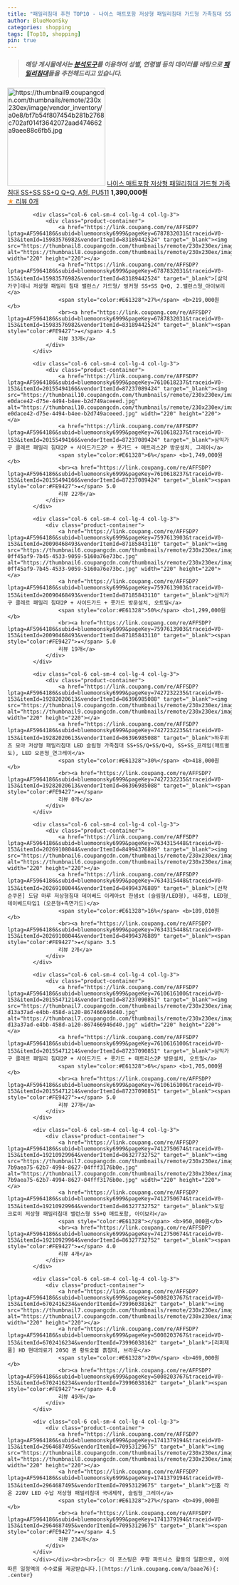 ```yaml
---
title: "패밀리침대 추천 TOP10 - 나이스 매트포함 저상형 패밀리침대 가드형 가족침대 SS+SS SS+Q Q+Q, A형, PU511"
author: BlueMoonSky
categories: shopping
tags: [Top10, shopping]
pin: true
---
```


> ##### 해당 게시물에서는 [**분석도구**](https://itemscout.io/)를 이용하여 **성별**, **연령별** 등의 데이터를 바탕으로 [**패밀리침대**](https://link.coupang.com/a/baae76)들을 추천해드리고 있습니다.
<div class="container"><div class="row">
            <div class="col-6 col-sm-4 col-lg-4 col-lg-3">
                <div class="product-container">
                    <a href="https://link.coupang.com/re/AFFSDP?lptag=AF5964186&subid=bluemoonsky6999&pageKey=7694356202&traceid=V0-153&itemId=20583902537&vendorItemId=87658971188" target="_blank"><img src="https://thumbnail9.coupangcdn.com/thumbnails/remote/230x230ex/image/vendor_inventory/a0e8/bf7b54f807454b281b2768c702af014f3642072aad474662a9aee88c6fb5.jpg" alt="https://thumbnail9.coupangcdn.com/thumbnails/remote/230x230ex/image/vendor_inventory/a0e8/bf7b54f807454b281b2768c702af014f3642072aad474662a9aee88c6fb5.jpg" width="220" height="220"></a>
                    <a href="https://link.coupang.com/re/AFFSDP?lptag=AF5964186&subid=bluemoonsky6999&pageKey=7694356202&traceid=V0-153&itemId=20583902537&vendorItemId=87658971188" target="_blank">나이스 매트포함 저상형 패밀리침대 가드형 가족침대 SS+SS SS+Q Q+Q, A형, PU511</a>
                    <span style="color:#E61328"></span> <b>1,390,000원</b>
                    <br><a href="https://link.coupang.com/re/AFFSDP?lptag=AF5964186&subid=bluemoonsky6999&pageKey=7694356202&traceid=V0-153&itemId=20583902537&vendorItemId=87658971188" target="_blank"><span style="color:#FE9427">★</span> 
                    리뷰 0개</a>
                </div>
            </div>
            
            <div class="col-6 col-sm-4 col-lg-4 col-lg-3">
                <div class="product-container">
                    <a href="https://link.coupang.com/re/AFFSDP?lptag=AF5964186&subid=bluemoonsky6999&pageKey=6787832031&traceid=V0-153&itemId=15983576982&vendorItemId=83189442524" target="_blank"><img src="https://thumbnail8.coupangcdn.com/thumbnails/remote/230x230ex/image/vendor_inventory/4b4f/5a240e8917b9c3c539cff17e3762a967d2b11993ea37a4ad3d832388e752.jpg" alt="https://thumbnail8.coupangcdn.com/thumbnails/remote/230x230ex/image/vendor_inventory/4b4f/5a240e8917b9c3c539cff17e3762a967d2b11993ea37a4ad3d832388e752.jpg" width="220" height="220"></a>
                    <a href="https://link.coupang.com/re/AFFSDP?lptag=AF5964186&subid=bluemoonsky6999&pageKey=6787832031&traceid=V0-153&itemId=15983576982&vendorItemId=83189442524" target="_blank">[삼익가구]데니 저상형 패밀리 침대 밸런스/ 가드형/ 벙커형 SS+SS Q+Q, 2.밸런스형_아이보리</a>
                    <span style="color:#E61328">27%</span> <b>219,000원</b>
                    <br><a href="https://link.coupang.com/re/AFFSDP?lptag=AF5964186&subid=bluemoonsky6999&pageKey=6787832031&traceid=V0-153&itemId=15983576982&vendorItemId=83189442524" target="_blank"><span style="color:#FE9427">★</span> 4.5
                    리뷰 33개</a>
                </div>
            </div>
            
            <div class="col-6 col-sm-4 col-lg-4 col-lg-3">
                <div class="product-container">
                    <a href="https://link.coupang.com/re/AFFSDP?lptag=AF5964186&subid=bluemoonsky6999&pageKey=7610618237&traceid=V0-153&itemId=20155494166&vendorItemId=87237089424" target="_blank"><img src="https://thumbnail10.coupangcdn.com/thumbnails/remote/230x230ex/image/retail/images/1858692941857077-e0dace42-d75e-4494-b4ee-b2d749aceeed.jpg" alt="https://thumbnail10.coupangcdn.com/thumbnails/remote/230x230ex/image/retail/images/1858692941857077-e0dace42-d75e-4494-b4ee-b2d749aceeed.jpg" width="220" height="220"></a>
                    <a href="https://link.coupang.com/re/AFFSDP?lptag=AF5964186&subid=bluemoonsky6999&pageKey=7610618237&traceid=V0-153&itemId=20155494166&vendorItemId=87237089424" target="_blank">삼익가구 클레르 패밀리 침대2P + 사이드가드2P + 풋가드 + 매트리스2P 방문설치, 그레이</a>
                    <span style="color:#E61328">6%</span> <b>1,749,000원</b>
                    <br><a href="https://link.coupang.com/re/AFFSDP?lptag=AF5964186&subid=bluemoonsky6999&pageKey=7610618237&traceid=V0-153&itemId=20155494166&vendorItemId=87237089424" target="_blank"><span style="color:#FE9427">★</span> 5.0
                    리뷰 22개</a>
                </div>
            </div>
            
            <div class="col-6 col-sm-4 col-lg-4 col-lg-3">
                <div class="product-container">
                    <a href="https://link.coupang.com/re/AFFSDP?lptag=AF5964186&subid=bluemoonsky6999&pageKey=7597613903&traceid=V0-153&itemId=20090468493&vendorItemId=87185843110" target="_blank"><img src="https://thumbnail6.coupangcdn.com/thumbnails/remote/230x230ex/image/retail/images/410119566746366-0ff45af9-7b45-4533-9059-5160a76e73bc.jpg" alt="https://thumbnail6.coupangcdn.com/thumbnails/remote/230x230ex/image/retail/images/410119566746366-0ff45af9-7b45-4533-9059-5160a76e73bc.jpg" width="220" height="220"></a>
                    <a href="https://link.coupang.com/re/AFFSDP?lptag=AF5964186&subid=bluemoonsky6999&pageKey=7597613903&traceid=V0-153&itemId=20090468493&vendorItemId=87185843110" target="_blank">삼익가구 클레르 패밀리 침대2P + 사이드가드 + 풋가드 방문설치, 오트밀</a>
                    <span style="color:#E61328">50%</span> <b>1,299,000원</b>
                    <br><a href="https://link.coupang.com/re/AFFSDP?lptag=AF5964186&subid=bluemoonsky6999&pageKey=7597613903&traceid=V0-153&itemId=20090468493&vendorItemId=87185843110" target="_blank"><span style="color:#FE9427">★</span> 5.0
                    리뷰 19개</a>
                </div>
            </div>
            
            <div class="col-6 col-sm-4 col-lg-4 col-lg-3">
                <div class="product-container">
                    <a href="https://link.coupang.com/re/AFFSDP?lptag=AF5964186&subid=bluemoonsky6999&pageKey=7427232235&traceid=V0-153&itemId=19282020613&vendorItemId=86396985088" target="_blank"><img src="https://thumbnail9.coupangcdn.com/thumbnails/remote/230x230ex/image/vendor_inventory/d7c3/a206973d8cffcb3d3dc1084542abe2b2586c9d6312ae06ee1724e8eef168.jpg" alt="https://thumbnail9.coupangcdn.com/thumbnails/remote/230x230ex/image/vendor_inventory/d7c3/a206973d8cffcb3d3dc1084542abe2b2586c9d6312ae06ee1724e8eef168.jpg" width="220" height="220"></a>
                    <a href="https://link.coupang.com/re/AFFSDP?lptag=AF5964186&subid=bluemoonsky6999&pageKey=7427232235&traceid=V0-153&itemId=19282020613&vendorItemId=86396985088" target="_blank">하우위즈 모아 저상형 패밀리침대 LED 슬림형 가족침대 SS+SS/Q+SS/Q+Q, SS+SS_프레임(매트별도), LED 오픈형_연그레이</a>
                    <span style="color:#E61328">30%</span> <b>418,000원</b>
                    <br><a href="https://link.coupang.com/re/AFFSDP?lptag=AF5964186&subid=bluemoonsky6999&pageKey=7427232235&traceid=V0-153&itemId=19282020613&vendorItemId=86396985088" target="_blank"><span style="color:#FE9427">★</span> 
                    리뷰 0개</a>
                </div>
            </div>
            
            <div class="col-6 col-sm-4 col-lg-4 col-lg-3">
                <div class="product-container">
                    <a href="https://link.coupang.com/re/AFFSDP?lptag=AF5964186&subid=bluemoonsky6999&pageKey=7634315448&traceid=V0-153&itemId=20269108044&vendorItemId=84994376889" target="_blank"><img src="https://thumbnail6.coupangcdn.com/thumbnails/remote/230x230ex/image/vendor_inventory/758b/70d3c2214c05d08578698430098f7f90341299697a094840b122674de432.jpg" alt="https://thumbnail6.coupangcdn.com/thumbnails/remote/230x230ex/image/vendor_inventory/758b/70d3c2214c05d08578698430098f7f90341299697a094840b122674de432.jpg" width="220" height="220"></a>
                    <a href="https://link.coupang.com/re/AFFSDP?lptag=AF5964186&subid=bluemoonsky6999&pageKey=7634315448&traceid=V0-153&itemId=20269108044&vendorItemId=84994376889" target="_blank">[선착순쿠폰] 도담 마루 저상형침대 데이베드 이케아st 한샘st (슬림형/LED형), 내추럴, LED형_데이베드타입1 (오픈형+측면가드)</a>
                    <span style="color:#E61328">16%</span> <b>189,010원</b>
                    <br><a href="https://link.coupang.com/re/AFFSDP?lptag=AF5964186&subid=bluemoonsky6999&pageKey=7634315448&traceid=V0-153&itemId=20269108044&vendorItemId=84994376889" target="_blank"><span style="color:#FE9427">★</span> 3.5
                    리뷰 2개</a>
                </div>
            </div>
            
            <div class="col-6 col-sm-4 col-lg-4 col-lg-3">
                <div class="product-container">
                    <a href="https://link.coupang.com/re/AFFSDP?lptag=AF5964186&subid=bluemoonsky6999&pageKey=7610616100&traceid=V0-153&itemId=20155471214&vendorItemId=87237090851" target="_blank"><img src="https://thumbnail7.coupangcdn.com/thumbnails/remote/230x230ex/image/retail/images/3679388063679473-d13a37ad-e4bb-458d-a120-867466946d40.jpg" alt="https://thumbnail7.coupangcdn.com/thumbnails/remote/230x230ex/image/retail/images/3679388063679473-d13a37ad-e4bb-458d-a120-867466946d40.jpg" width="220" height="220"></a>
                    <a href="https://link.coupang.com/re/AFFSDP?lptag=AF5964186&subid=bluemoonsky6999&pageKey=7610616100&traceid=V0-153&itemId=20155471214&vendorItemId=87237090851" target="_blank">삼익가구 클레르 패밀리 침대2P + 사이드가드 + 풋가드 + 매트리스2P 방문설치, 오트밀</a>
                    <span style="color:#E61328">6%</span> <b>1,705,000원</b>
                    <br><a href="https://link.coupang.com/re/AFFSDP?lptag=AF5964186&subid=bluemoonsky6999&pageKey=7610616100&traceid=V0-153&itemId=20155471214&vendorItemId=87237090851" target="_blank"><span style="color:#FE9427">★</span> 5.0
                    리뷰 27개</a>
                </div>
            </div>
            
            <div class="col-6 col-sm-4 col-lg-4 col-lg-3">
                <div class="product-container">
                    <a href="https://link.coupang.com/re/AFFSDP?lptag=AF5964186&subid=bluemoonsky6999&pageKey=7412750674&traceid=V0-153&itemId=19210929964&vendorItemId=86327732752" target="_blank"><img src="https://thumbnail7.coupangcdn.com/thumbnails/remote/230x230ex/image/retail/images/2901908002984271-7b9aea75-62b7-4994-8627-04fff3176b0e.jpg" alt="https://thumbnail7.coupangcdn.com/thumbnails/remote/230x230ex/image/retail/images/2901908002984271-7b9aea75-62b7-4994-8627-04fff3176b0e.jpg" width="220" height="220"></a>
                    <a href="https://link.coupang.com/re/AFFSDP?lptag=AF5964186&subid=bluemoonsky6999&pageKey=7412750674&traceid=V0-153&itemId=19210929964&vendorItemId=86327732752" target="_blank">도담 크로미 저상형 패밀리침대 밸런스형 SS+Q 매트포함, 아이보리</a>
                    <span style="color:#E61328"></span> <b>950,000원</b>
                    <br><a href="https://link.coupang.com/re/AFFSDP?lptag=AF5964186&subid=bluemoonsky6999&pageKey=7412750674&traceid=V0-153&itemId=19210929964&vendorItemId=86327732752" target="_blank"><span style="color:#FE9427">★</span> 4.0
                    리뷰 4개</a>
                </div>
            </div>
            
            <div class="col-6 col-sm-4 col-lg-4 col-lg-3">
                <div class="product-container">
                    <a href="https://link.coupang.com/re/AFFSDP?lptag=AF5964186&subid=bluemoonsky6999&pageKey=5008203767&traceid=V0-153&itemId=6702416234&vendorItemId=73996038162" target="_blank"><img src="https://thumbnail7.coupangcdn.com/thumbnails/remote/230x230ex/image/vendor_inventory/d4bc/c4bfbebf8db587c20df41db3ef1c11ccf2b7ba6a500741056290d0ef97ff.jpg" alt="https://thumbnail7.coupangcdn.com/thumbnails/remote/230x230ex/image/vendor_inventory/d4bc/c4bfbebf8db587c20df41db3ef1c11ccf2b7ba6a500741056290d0ef97ff.jpg" width="220" height="220"></a>
                    <a href="https://link.coupang.com/re/AFFSDP?lptag=AF5964186&subid=bluemoonsky6999&pageKey=5008203767&traceid=V0-153&itemId=6702416234&vendorItemId=73996038162" target="_blank">[리퍼제품] HD 현대의료기 205Q 퀸 황토숯볼 흙침대, 브라운</a>
                    <span style="color:#E61328">20%</span> <b>469,000원</b>
                    <br><a href="https://link.coupang.com/re/AFFSDP?lptag=AF5964186&subid=bluemoonsky6999&pageKey=5008203767&traceid=V0-153&itemId=6702416234&vendorItemId=73996038162" target="_blank"><span style="color:#FE9427">★</span> 4.0
                    리뷰 49개</a>
                </div>
            </div>
            
            <div class="col-6 col-sm-4 col-lg-4 col-lg-3">
                <div class="product-container">
                    <a href="https://link.coupang.com/re/AFFSDP?lptag=AF5964186&subid=bluemoonsky6999&pageKey=1741379194&traceid=V0-153&itemId=2964687495&vendorItemId=70953129675" target="_blank"><img src="https://thumbnail8.coupangcdn.com/thumbnails/remote/230x230ex/image/vendor_inventory/64a5/f0f060fbeaa07f9e8e945aa2b06d5fa7760f8fde259f7fe8f06d963abf9b.jpg" alt="https://thumbnail8.coupangcdn.com/thumbnails/remote/230x230ex/image/vendor_inventory/64a5/f0f060fbeaa07f9e8e945aa2b06d5fa7760f8fde259f7fe8f06d963abf9b.jpg" width="220" height="220"></a>
                    <a href="https://link.coupang.com/re/AFFSDP?lptag=AF5964186&subid=bluemoonsky6999&pageKey=1741379194&traceid=V0-153&itemId=2964687495&vendorItemId=70953129675" target="_blank">인홈 라온 220V LED 수납 저상형 패밀리침대 국내제작, 슬림형_그레이</a>
                    <span style="color:#E61328">27%</span> <b>499,000원</b>
                    <br><a href="https://link.coupang.com/re/AFFSDP?lptag=AF5964186&subid=bluemoonsky6999&pageKey=1741379194&traceid=V0-153&itemId=2964687495&vendorItemId=70953129675" target="_blank"><span style="color:#FE9427">★</span> 4.5
                    리뷰 234개</a>
                </div>
            </div>
            </div></div><br><br>[👉 이 포스팅은 쿠팡 파트너스 활동의 일환으로, 이에 따른 일정액의 수수료를 제공받습니다.](https://link.coupang.com/a/baae76){: .center}